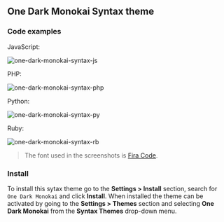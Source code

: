 ## One Dark Monokai Syntax theme

### Code examples

JavaScript:

![one-dark-monokai-syntax-js](https://raw.githubusercontent.com/danielneubert/one-dark-monokai-syntax/master/screenshots/javascript.png)

PHP:

![one-dark-monokai-syntax-php](https://raw.githubusercontent.com/danielneubert/one-dark-monokai-syntax/master/screenshots/php.png)

Python:

![one-dark-monokai-syntax-py](https://raw.githubusercontent.com/danielneubert/one-dark-monokai-syntax/master/screenshots/python.png)

Ruby:

![one-dark-monokai-syntax-rb](https://raw.githubusercontent.com/danielneubert/one-dark-monokai-syntax/master/screenshots/ruby.png)

> The font used in the screenshots is [Fira Code](https://github.com/tonsky/FiraCode).

### Install

To install this sytax theme go to the __Settings > Install__ section, search for `One Dark Monokai` and click __Install__. When installed the theme can be activated by going to the __Settings > Themes__ section and selecting __One Dark Monokai__ from the __Syntax Themes__ drop-down menu.
